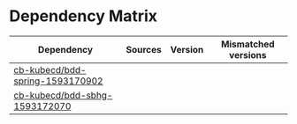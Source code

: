 # Dependency Matrix

Dependency | Sources | Version | Mismatched versions
---------- | ------- | ------- | -------------------
[cb-kubecd/bdd-spring-1593170902](https://github.com/cb-kubecd/bdd-spring-1593170902.git) |  | []() | 
[cb-kubecd/bdd-sbhg-1593172070](https://github.com/cb-kubecd/bdd-sbhg-1593172070.git) |  | []() | 
